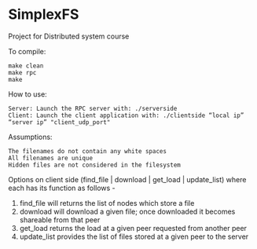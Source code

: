 # SimplexFS
Project for Distributed system course

To compile:
```
make clean
make rpc
make
```

How to use:
````
Server: Launch the RPC server with: ./serverside
Client: Launch the client application with: ./clientside “local ip” “server ip” "client_udp_port"
````
Assumptions: 
````
The filenames do not contain any white spaces
All filenames are unique
Hidden files are not considered in the filesystem
````
Options on client side (find_file | download | get_load | update_list) where each has its function as follows -

1) find_file will returns the list of nodes which store a file
2) download will download a given file; once downloaded it becomes shareable from that peer
3) get_load returns the load at a given peer requested from another peer
4) update_list provides the list of files stored at a given peer to the server
